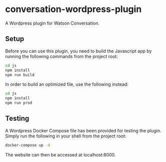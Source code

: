# conversation-wordpress-plugin
A Wordpress plugin for Watson Conversation.

## Setup
Before you can use this plugin, you need to build the Javascript app by running the following commands from the project root:

```bash
cd js
npm install
npm run build
```

In order to build an optimized file, use the following instead:
```bash
cd js
npm install
npm run prod
```

## Testing
A Wordpress Docker Compose file has been provided for testing the plugin.
Simply run the following in your shell from the project root:

```bash
docker-compose up -d
```

The website can then be accessed at localhost:8000.
